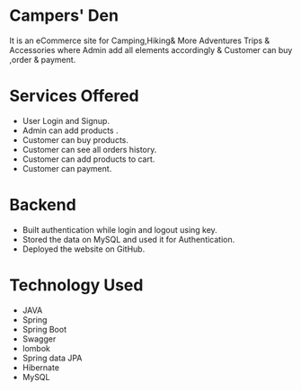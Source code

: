 # Campers' Den
It is an eCommerce site for Camping,Hiking& More Adventures Trips & Accessories where Admin add all elements accordingly & Customer  can buy ,order & payment.

# Services Offered
- User Login and Signup.
- Admin can add products .
- Customer can buy products.
- Customer can see all orders history.
- Customer can add products to cart.
- Customer can payment.

# Backend
- Built authentication while login and logout using key.
- Stored the data on MySQL and used it for Authentication.
- Deployed the website on GitHub.

# Technology Used
- JAVA
- Spring
- Spring Boot
- Swagger
- lombok
- Spring data JPA
- Hibernate
- MySQL
